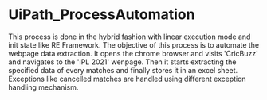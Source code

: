 # UiPath_ProcessAutomation
This process is done in the hybrid fashion with linear execution mode and init state like RE Framework. The objective of this process is to automate the webpage data extraction.
It opens the chrome browser and visits 'CricBuzz' and navigates to the 'IPL 2021' wenpage. Then it starts extracting the specified data of every matches and finally stores it in an excel sheet.
Exceptions like cancelled matches are handled using different exception handling mechanism.
